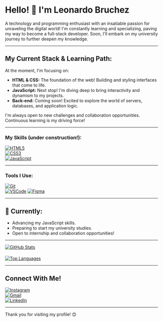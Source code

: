 # Hello! 👋 I'm Leonardo Bruchez

A technology and programming enthusiast with an insatiable passion for unraveling the digital world! I'm constantly learning and specializing, paving my way to become a full-stack developer. Soon, I'll embark on my university journey to further deepen my knowledge.

---

## My Current Stack & Learning Path:

At the moment, I'm focusing on:

* **HTML & CSS:** The foundation of the web! Building and styling interfaces that come to life.
* **JavaScript:** Next stop! I'm diving deep to bring interactivity and dynamism to my projects.
* **Back-end:** Coming soon! Excited to explore the world of servers, databases, and application logic.

I'm always open to new challenges and collaboration opportunities. Continuous learning is my driving force!

---

### My Skills (under construction!):

[![HTML5](https://img.shields.io/badge/HTML5-E34F26?style=for-the-badge&logo=html5&logoColor=white)](https://developer.mozilla.org/en-US/docs/Web/HTML)  
[![CSS3](https://img.shields.io/badge/CSS3-1572B6?style=for-the-badge&logo=css3&logoColor=white)](https://developer.mozilla.org/en-US/docs/Web/CSS)  
[![JavaScript](https://img.shields.io/badge/JavaScript-F7DF1E?style=for-the-badge&logo=javascript&logoColor=black)](https://developer.mozilla.org/en-US/docs/Web/JavaScript)

---

### Tools I Use:

[![Git](https://img.shields.io/badge/Git-F05032?style=for-the-badge&logo=git&logoColor=white)](https://git-scm.com/)  
[![VSCode](https://img.shields.io/badge/VSCode-007ACC?style=for-the-badge&logo=visual-studio-code&logoColor=white)](https://code.visualstudio.com/)
[![Figma](https://img.shields.io/badge/Figma-F24E1E?style=for-the-badge&logo=figma&logoColor=white)](https://figma.com/)


---

## 🚀 Currently:

- Advancing my JavaScript skills.
- Preparing to start my university studies.
- Open to internship and collaboration opportunities!


---

<div style="display: flex; gap: 20px; flex-wrap: wrap;">

  <a href="https://github.com/LeonardoBruchez" style="flex: 1; min-width: 300px;">
    <img src="https://github-readme-stats.vercel.app/api?username=LeonardoBruchez&show_icons=true&theme=dark&include_all_commits=true&count_private=true" alt="GitHub Stats" />
  </a>

  <a href="https://github.com/LeonardoBruchez" style="flex: 1; min-width: 300px;">
    <img src="https://github-readme-stats.vercel.app/api/top-langs/?username=LeonardoBruchez&layout=compact&theme=dark" alt="Top Languages" />
  </a>

</div>

---

## Connect With Me!

[![Instagram](https://img.shields.io/badge/Instagram-%23E4405F.svg?style=for-the-badge&logo=Instagram&logoColor=white)](https://www.instagram.com/bruchezleo/)  
[![Gmail](https://img.shields.io/badge/Gmail-D14836?style=for-the-badge&logo=gmail&logoColor=white)](mailto:Bruchezleonardo@gmail.com)  
[![LinkedIn](https://img.shields.io/badge/linkedin-%230077B5.svg?style=for-the-badge&logo=linkedin&logoColor=white)](https://www.linkedin.com/in/leonardo-bruchez-280635356/)

---

Thank you for visiting my profile! 😊
